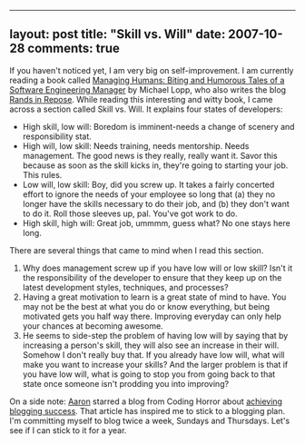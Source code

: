 
---
layout: post
title: "Skill vs. Will"
date: 2007-10-28
comments: true
---


If you haven't noticed yet, I am very big on self-improvement. I am currently reading a book 
called [Managing Humans: Biting and Humorous Tales of a Software Engineering Manager][1] 
by Michael Lopp, who also writes the blog [Rands in Repose][2]. While reading this interesting and 
witty book, I came across a section called Skill vs. Will. It explains four states of developers: 

- High skill, low will: Boredom is imminent-needs a change of scenery and responsibility stat. 
- High will, low skill: Needs training, needs mentorship. Needs management. The good news is they 
really, really want it. Savor this because as soon as the skill kicks in, they're going to starting your 
job. This rules. 
- Low will, low skill: Boy, did you screw up. It takes a fairly concerted effort to ignore the needs of 
your employee so long that (a) they no longer have the skills necessary to do their job, and (b) they 
don't want to do it. Roll those sleeves up, pal. You've got work to do. 
- High skill, high will: Great job, ummmm, guess what? No one stays here long.

There are several things that came to mind when I read this section. 

1. Why does management screw up if you have low will or low skill? Isn't it the responsibility of the 
developer to ensure that they keep up on the latest development styles, techniques, and processes?  
2. Having a great motivation to learn is a great state of mind to have. You may not be the best at what 
you do or know everything, but being motivated gets you half way there. Improving everyday can only help 
your chances at becoming awesome. 
3. He seems to side-step the problem of having low will by saying that by increasing a person's skill, they will also see an increase in their will. Somehow I don't really buy that. If you already have low 
will, what will make you want to increase your skills? And the larger problem is that if you have low 
will, what is going to stop you from going back to that state once someone isn't prodding you into improving?

On a side note: [Aaron][3] starred a blog from Coding Horror about [achieving blogging success][4].
That article has inspired me to stick to a blogging plan. I'm committing myself to blog twice a week, 
Sundays and Thursdays. Let's see if I can stick to it for a year.

  [1]: http://www.amazon.com/Managing-Humans-Humorous-Software-Engineering/dp/159059844X
  [2]: http://www.randsinrepose.com/
  [3]: http://kagawaa.blogspot.com/
  [4]: http://www.codinghorror.com/blog/archives/000983.html

